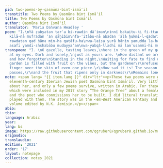 ```yaml
---
pid: two-poems-by-qasmūna-bint-ismāʿil
transtitle: Two Poems by Qasmūna bint Ismāʿil
title: Two Poems by Qasmūna bint Ismāʿil
author: Qasmūna bint Ismāʿil
translator: 'Maria Dahvana Headley '
poem: "I.\nYā ẓabyatan tarʿa bi-rawdin dāʾiman\ninnī ḥakaitu-ki fi-ttawaḥḥushi wa-l-ḥawari.\nAmsâ
  kilā-nā mufradan ʿan ṣāḥibin\nfa-ʿitābu-nā abadan ʿalâ ḥukmi-l-qadari\n\nII. \nAyā
  rawḍatan qad ḥāna min-ha qaṭāfu-ha\nwa-laisa yurâ ḥānin yamudda la-ha yadā;\nfa-wā
  asafī yamdī-shshabābu mudayyaʿan\nwa-yabqâ-lladhī mā lanʾusammī-hi mufradā"
transpoem: "I. \nO gazelle, tasting leaves,\nhere in the green of my garden.\nLook
  at my eyes. Dark and lonely,\njust as yours are. \nHow distant we are from our beloveds,
  and how forgotten\nStanding in the night,\nWaiting for fate to find us.\n\nII.\nThe
  garden is filled with fruit on the vines, but the gardener\r\nrefuses to brush a
  finger over the skin of even one piece.\r\nHow sad it is! The season of splendor
  passes,\r\nand the fruit that ripens only in darkness\r\nRemains lonely. "
note: <span lang= "{{ item.lang }}" dir="ltr"><p>These two poems were written by the
  eleventh-century Iberian Jewish poet Qasmūna bint Ismāʿil. Very little is known
  about her, and only a few poems survive, written in Arabic. For these translations,
  which were included in my 2017 story “The Orange Tree” about a female wooden golem
  and the poet who commissions her to be built, I did literal translations and then
  played with them. The story was in the <em>Best American Fantasy and Science Fiction</em>
  volume edited by N.K. Jemisin.</p></span>
abio: 
tbio: 
language: Arabic
year: 
lang: bs
image: https://raw.githubusercontent.com/qgruber8/qgruber8.github.io/main/assets/images/images_21/headley.jpg
origaudio: 
translaudio: 
edition: '2021'
order: '17'
layout: notepage
collection: notes_2021
---
```

